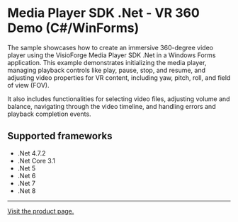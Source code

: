 ﻿# Media Player SDK .Net - VR 360 Demo (C#/WinForms)

The sample showcases how to create an immersive 360-degree video player using the VisioForge Media Player SDK .Net in a Windows Forms application. This example demonstrates initializing the media player, managing playback controls like play, pause, stop, and resume, and adjusting video properties for VR content, including yaw, pitch, roll, and field of view (FOV).

It also includes functionalities for selecting video files, adjusting volume and balance, navigating through the video timeline, and handling errors and playback completion events.

## Supported frameworks

* .Net 4.7.2
* .Net Core 3.1
* .Net 5
* .Net 6
* .Net 7
* .Net 8

---

[Visit the product page.](https://www.visioforge.com/media-player-sdk-net)
